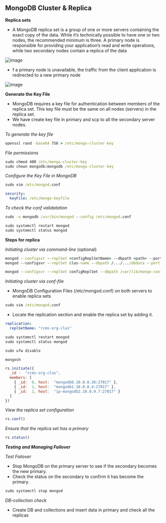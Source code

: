 ## MongoDB Cluster & Replica 
**Replica sets**

* A MongoDB replica set is a group of one or more servers containing the exact copy of the data. While it’s technically possible to have one or two nodes, the recommended minimum is three. A primary node is responsible for providing your application’s read and write operations, while two secondary nodes contain a replica of the data

 ![image](https://github.com/user-attachments/assets/2277a9fa-e2f2-4965-804b-e7814db8e486)

* f a primary node is unavailable, the traffic from the client application is redirected to a new primary node

![image](https://github.com/user-attachments/assets/aadaacea-7db9-4dff-8a1d-924f9b6b13fe)

**Generate the Key File**

* MongoDB requires a key file for authentication between members of the replica set. This key file must be the same on all nodes (servers) in the replica set.
* We have create key file in primary and scp to all the secondary server nodes.

_To generate the key file_

```cmd
openssl rand -base64 756 > /etc/mongo-cluster-key
```
_File permissions_

```cmd
sudo chmod 400 /etc/mongo-cluster-key
sudo chown mongodb:mongodb /etc/mongo-cluster-key
```

_Configure the Key File in MongoDB_

```cmd
sudo vim /etc/mongod.conf
```
```yml
security:
  keyFile: /etc/mongo-keyfile
```
_To check the conf validatation_
```cmd
sudo -u mongodb /usr/bin/mongod --config /etc/mongod.conf
```

```cmd
sudo systemctl restart mongod
sudo systemctl status mongod
```

**Steps for replica**

 _Initiating cluster via command-line_ (optional)

 ```cmd
mongod --configsvr --replSet <configReplSetName> --dbpath <path> --port 27019 --bind_ip localhost,<hostname(s)|ip address(es)>
mongod --configsvr --replSet clus-name --dbpath /.../.../dbdata --port 27019 --bind_ip localhost
```
```cmd
mongod --configsvr --replSet configReplSet --dbpath /var/lib/mongo-config --port 27019 --bind_ip localhost
```

_Initiating cluster via conf-file_

* MongoDB Configuration Files (/etc/mongod.conf) on both servers to enable replica sets

```cmd
sudo vim /etc/mongod.conf
```

* Locate the replication section and enable the replica set by adding it.

```yml
replication:
  replSetName: "rcms-org-clus"
```

```cmd
sudo systemctl restart mongod
sudo systemctl status mongod
```

```cmd
sudo ufw disable
```
```cmd
mongosh
```

```javascript
rs.initiate({
  _id :  "rcms-org-clus",
  members: [
    { _id:  0, host:  "mongodb0.10.0.0.36:27017" },
    { _id:  1, host:  "mongodb1.10.0.0.4:27017" },
    { _id:  2, host:  "ip-mongodb2.10.0.0.7:27017" }
  ]
})
```
_View the replica set configuration_

```javascript
rs.conf()
```
_Ensure that the replica set has a primary_

```javascript
rs.status()
```

**_Testing and Managing Failover_**

_Test Failover_

* Stop MongoDB on the primary server to see if the secondary becomes the new primary.
* Check the status on the secondary to confirm it has become the primary.

```cmd
sudo systemctl stop mongod
```
_DB-collection check_

* Create DB and collections and insert data in primary and check all the replicas

